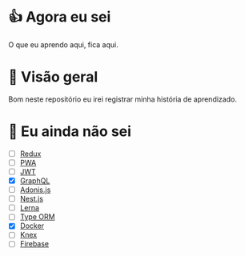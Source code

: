 # 👍 Agora eu sei

O que eu aprendo aqui, fica aqui.

# 🚀 Visão geral

Bom neste repositório eu irei registrar minha história de aprendizado.

# 🤔 Eu ainda não sei

- [ ] [Redux](https://redux.js.org/)
- [ ] [PWA](https://web.dev/progressive-web-apps/)
- [ ] [JWT](https://jwt.io/)
- [x] [GraphQL](https://graphql.org/)
- [ ] [Adonis.js](https://adonisjs.com/)
- [ ] [Nest.js](https://nestjs.com/)
- [ ] [Lerna](https://lerna.js.org/)
- [ ] [Type ORM](https://typeorm.io)
- [x] [Docker](https://www.docker.com/)
- [ ] [Knex](http://knexjs.org/)
- [ ] [Firebase](https://firebase.google.com/)
